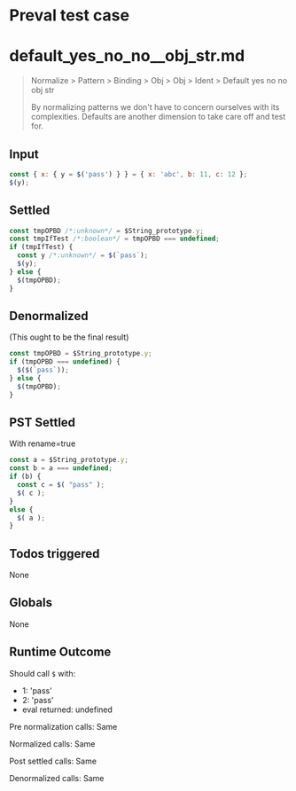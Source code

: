 # Preval test case

# default_yes_no_no__obj_str.md

> Normalize > Pattern > Binding > Obj > Obj > Ident > Default yes no no  obj str
>
> By normalizing patterns we don't have to concern ourselves with its complexities. Defaults are another dimension to take care off and test for.

## Input

`````js filename=intro
const { x: { y = $('pass') } } = { x: 'abc', b: 11, c: 12 };
$(y);
`````


## Settled


`````js filename=intro
const tmpOPBD /*:unknown*/ = $String_prototype.y;
const tmpIfTest /*:boolean*/ = tmpOPBD === undefined;
if (tmpIfTest) {
  const y /*:unknown*/ = $(`pass`);
  $(y);
} else {
  $(tmpOPBD);
}
`````


## Denormalized
(This ought to be the final result)

`````js filename=intro
const tmpOPBD = $String_prototype.y;
if (tmpOPBD === undefined) {
  $($(`pass`));
} else {
  $(tmpOPBD);
}
`````


## PST Settled
With rename=true

`````js filename=intro
const a = $String_prototype.y;
const b = a === undefined;
if (b) {
  const c = $( "pass" );
  $( c );
}
else {
  $( a );
}
`````


## Todos triggered


None


## Globals


None


## Runtime Outcome


Should call `$` with:
 - 1: 'pass'
 - 2: 'pass'
 - eval returned: undefined

Pre normalization calls: Same

Normalized calls: Same

Post settled calls: Same

Denormalized calls: Same
